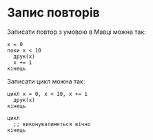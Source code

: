 # Запис повторів

Записати повтор з умовою в <subject>Мавці</subject> можна так:

```мавка
х = 0
поки х < 10
  друк(х)
  х += 1
кінець
```

Записати цикл можна так:

```мавка
цикл х = 0, х < 10, х += 1
  друк(х)
кінець
```

```мавка
цикл
  ;; виконуватиметься вічно
кінець
```